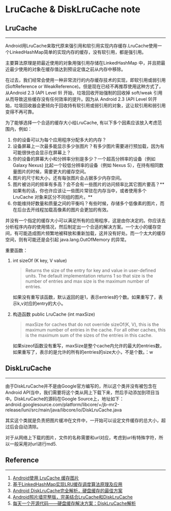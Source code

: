 # LruCache & DiskLruCache note


## LruCache

---

Android用LruCache来取代原来强引用和软引用实现内存缓存.LruCache使用一个LinkedHashMap简单的实现内存的缓存，没有软引用，都是强引用。

主要算法原理是把最近使用的对象用强引用存储在LinkedHashMap 中，并且把最近最少使用的对象在缓存值达到预设定值之前从内存中移除。

在过去，我们经常会使用一种非常流行的内存缓存技术的实现，即软引用或弱引用 (SoftReference or WeakReference)。但是现在已经不再推荐使用这种方式了，从Android 2.3 (API Level 9) 开始，垃圾回收开始强制的回收掉 soft/weak 引用 从而导致这些缓存没有任何效率的提升。因为从 Android 2.3 (API Level 9)开始，垃圾回收器会更倾向于回收持有软引用或弱引用的对象，这让软引用和弱引用变得不再可靠。

为了能够选择一个合适的缓存大小给LruCache, 有以下多个因素应该放入考虑范围内，例如：

1. 你的设备可以为每个应用程序分配多大的内存？
2. 设备屏幕上一次最多能显示多少张图片？有多少图片需要进行预加载，因为有可能很快也会显示在屏幕上？
3. 你的设备的屏幕大小和分辨率分别是多少？一个超高分辨率的设备（例如 Galaxy Nexus) 比起一个较低分辨率的设备（例如 Nexus S），在持有相同数量图片的时候，需要更大的缓存空间。
4. 图片的尺寸和大小，还有每张图片会占据多少内存空间。
5. 图片被访问的频率有多高？会不会有一些图片的访问频率比其它图片要高？** 如果有的话，你也许应该让一些图片常驻在内存当中，或者使用多个LruCache 对象来区分不同组的图片。**
6. 你能维持好数量和质量之间的平衡吗？有些时候，存储多个低像素的图片，而在后台去开线程加载高像素的图片会更加的有效。

并没有一个指定的缓存大小可以满足所有的应用程序，这是由你决定的。你应该去分析程序内存的使用情况，然后制定出一个合适的解决方案。一个太小的缓存空间，有可能造成图片频繁地被释放和重新加载，这并没有好处。而一个太大的缓存空间，则有可能还是会引起 java.lang.OutOfMemory 的异常。

重要函数：

1. int sizeOf (K key, V value)

	>Returns the size of the entry for key and value in user-defined units. The default implementation returns 1 so that size is the number of entries and max size is the maximum number of entries.
	
	如果没有重写该函数，默认返回的是1，表示entries的个数。如果重写了，表示k,v对应的entry的大小。

1. 构造函数 public LruCache (int maxSize)

	>maxSize for caches that do not override sizeOf(K, V), this is the maximum number of entries in the cache. For all other caches, this is the maximum sum of the sizes of the entries in this cache.
	
	如果sizeof函数没有重写，maxSize是整个cache内允许的最大的entries数，如果重写了，表示的是允许的所有的entries的size大小，不是个数。：w



## DiskLruCache

---

由于DiskLruCache并不是由Google官方编写的，所以这个类并没有被包含在Android API当中，我们需要将这个类从网上下载下来，然后手动添加到项目当中。DiskLruCache的源码在Google Source上，地址如下： android.googlesource.com/platform/libcore/+/jb-mr2-release/luni/src/main/java/libcore/io/DiskLruCache.java

其实这个类就是负责把图片缓冲在文件中，一开始可以设定文件缓存的总大小，超过后会自动清除。

对于从网络上下载的图片，文件的名称需要和url对应，考虑到url有特殊字符，所以一般采用对url进行md5.



## Reference

---

1. [Android使用 LruCache 缓存图片](http://www.bdqn.cn/news/201307/10432.shtml)
1. [基于LinkedHashMap实现LRU缓存调度算法原理及应用](http://www.eoeandroid.com/thread-278540-1-1.html)
1. [Android DiskLruCache完全解析，硬盘缓存的最佳方案](http://blog.csdn.net/guolin_blog/article/details/28863651)
1. [Android照片墙完整版，完美结合LruCache和DiskLruCache](http://blog.csdn.net/fangzhibin4712/article/details/38823533)
1. [每天一个开源代码——硬盘缓存解决方案：DiskLruCache解析](http://www.eoeandroid.com/forum.php?mod=viewthread&tid=541478)
